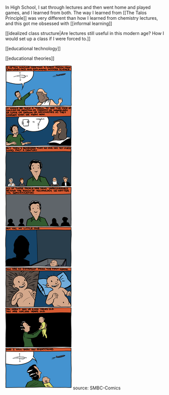 In High School, I sat through lectures and then went home and played games, and I learned from both. The way I learned from [[The Talos Principle]] was very different than how I learned from chemistry lectures, and this got me obsessed with [[informal learning]]

[[idealized class structure|Are lectures still useful in this modern age? How I would set up a class if I were forced to.]]

[[educational technology]]

[[educational theories]]

![](static/everything.png)
source: SMBC-Comics
